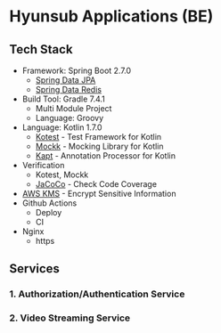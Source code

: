 # Hyunsub Applications (BE)

## Tech Stack

- Framework: Spring Boot 2.7.0
  - [Spring Data JPA](https://spring.io/projects/spring-data-jpa)
  - [Spring Data Redis](https://spring.io/projects/spring-data-redis)
- Build Tool: Gradle 7.4.1
  - Multi Module Project
  - Language: Groovy
- Language: Kotlin 1.7.0
  - [Kotest](https://kotest.io) - Test Framework for Kotlin
  - [Mockk](https://mockk.io) - Mocking Library for Kotlin
  - [Kapt](https://kotlinlang.org/docs/kapt.html) - Annotation Processor for Kotlin
- Verification
  - Kotest, Mockk
  - [JaCoCo](https://www.jacoco.org/jacoco) - Check Code Coverage
- [AWS KMS](https://aws.amazon.com/kms) - Encrypt Sensitive Information
- Github Actions
  - Deploy
  - CI
- Nginx
  - https

## Services

### 1. Authorization/Authentication Service

### 2. Video Streaming Service
